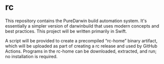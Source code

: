 # rc

This repository contains the PureDarwin build automation system. It's
essentially a simpler version of darwinbuild that uses modern concepts
and best practices. This project will be written primarily in Swift.

A script will be provided to create a precompiled “rc-home”
binary artifact, which will be uploaded as part of creating a rc
release and used by GitHub Actions. Programs in the rc-home can be
downloaded, extracted, and run; no installation is required.
